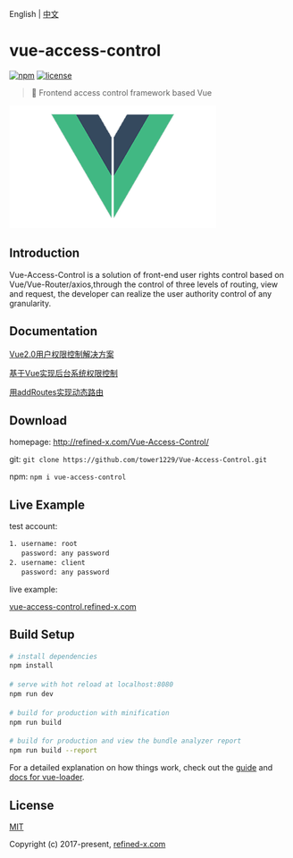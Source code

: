 English | [中文](README_CN.md)

# vue-access-control

[![npm](https://img.shields.io/npm/v/vue-access-control.svg)](https://www.npmjs.com/package/vue-access-control/)  [![license](https://img.shields.io/github/license/tower1229/Vue-Access-Control.svg)]()

> :gem: Frontend access control framework based Vue

![logo](https://github.com/tower1229/tower1229.github.io/raw/master/asset/vsc-logo.png)

## Introduction

Vue-Access-Control is a solution of front-end user rights control based on Vue/Vue-Router/axios,through the control of three levels of routing, view and request, the developer can realize the user authority control of any granularity.

## Documentation

[Vue2.0用户权限控制解决方案](http://refined-x.com/2017/11/28/Vue2.0%E7%94%A8%E6%88%B7%E6%9D%83%E9%99%90%E6%8E%A7%E5%88%B6%E8%A7%A3%E5%86%B3%E6%96%B9%E6%A1%88/)

[基于Vue实现后台系统权限控制](http://refined-x.com/2017/08/29/%E5%9F%BA%E4%BA%8EVue%E5%AE%9E%E7%8E%B0%E5%90%8E%E5%8F%B0%E7%B3%BB%E7%BB%9F%E6%9D%83%E9%99%90%E6%8E%A7%E5%88%B6/)

[用addRoutes实现动态路由](http://refined-x.com/2017/09/01/%E7%94%A8addRoutes%E5%AE%9E%E7%8E%B0%E5%8A%A8%E6%80%81%E8%B7%AF%E7%94%B1/)

## Download

homepage: http://refined-x.com/Vue-Access-Control/

git: `git clone https://github.com/tower1229/Vue-Access-Control.git`

npm: `npm i vue-access-control`


## Live Example

test account:

``` bash
1. username: root
   password: any password
2. username: client
   password: any password
```

live example:

[vue-access-control.refined-x.com](http://vue-access-control.refined-x.com/)

## Build Setup

``` bash
# install dependencies
npm install

# serve with hot reload at localhost:8080
npm run dev

# build for production with minification
npm run build

# build for production and view the bundle analyzer report
npm run build --report
```

For a detailed explanation on how things work, check out the [guide](http://vuejs-templates.github.io/webpack/) and [docs for vue-loader](http://vuejs.github.io/vue-loader).

## License

[MIT](http://opensource.org/licenses/MIT)

Copyright (c) 2017-present, [refined-x.com](http://refined-x.com)
